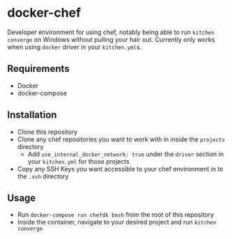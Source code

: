 # docker-chef
Developer environment for using chef, notably being able to run `kitchen converge` on Windows without pulling your hair out. Currently only works when using `docker` driver in your `kitchen.yml`s.

## Requirements
- Docker
- docker-compose

## Installation
- Clone this repository
- Clone any chef repositories you want to work with in inside the `projects` directory
    - Add `use_internal_docker_network: true` under the `driver` section in your `kitchen.yml` for those projects
- Copy any SSH Keys you want accessible to your chef environment in to the `.ssh` directory

## Usage
- Run `docker-compose run chefdk bash` from the root of this repository
- Inside the container, navigate to your desired project and run `kitchen converge`
